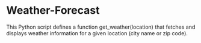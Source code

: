 # Weather-Forecast
This Python script defines a function get_weather(location) that fetches and displays weather information for a given location (city name or zip code). 
